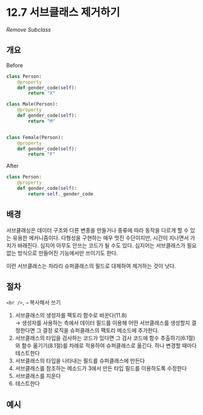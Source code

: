 # 12.7 서브클래스 제거하기

_Remove Subclass_

## 개요

Before

```python
class Person:
    @property
    def gender_code(self):
        return "X"

class Male(Person):
    @property
    def gender_code(self):
        return "M"


class Female(Person):
    @property
    def gender_code(self):
        return "F"
```

After

```python
class Person:
    @property
    def gender_code(self):
        return self._gender_code
```

## 배경

서브클래싱은 데이터 구조와 다른 변종을 만들거나 종류에 따라 동작을 다르게 할 수 있는 유용한 메커니즘이다.
다형성을 구현하는 매우 멋진 수단이지만, 시간이 지나면서 가치가 바래진다. 심지어 아무도 안쓰는 코드가 될 수도 있다.
심지어는 서브클래스가 필요없는 방식으로 만들어진 기능에서만 쓰이기도 한다.

이런 서브클래스는 차라리 슈퍼클래스의 필드로 대체하여 제거하는 것이 낫다.

## 절차

`<br />`, `→` 복사해서 쓰기

1. 서브클래스의 생성자를 팩토리 함수로 바꾼다(11.8) <br />
→ 생성자를 사용하는 측에서 데이터 필드를 이용해 어떤 서브클래스를 생성할지 결정한다면 그 결정 로직을 슈퍼클래스의 팩토리 메소드에 추가한다.
2. 서브클래스의 타입을 검사하는 코드가 있다면 그 검사 코드에 함수 추출하기(6.1절)와 함수 옮기기(8.1절)를 차례로 적용하여 슈퍼클래스로 옮긴다. 하나 변경할 때마다 테스트한다
3. 서브클래스의 타입을 나타내는 필드를 슈퍼클래스에 만든다
4. 서브클래스를 참조하는 메소드가 3에서 만든 타입 필드를 이용하도록 수정한다
5. 서브클래스를 지운다
6. 테스트한다

## 예시
